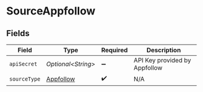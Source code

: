 # SourceAppfollow


## Fields

| Field                                         | Type                                          | Required                                      | Description                                   |
| --------------------------------------------- | --------------------------------------------- | --------------------------------------------- | --------------------------------------------- |
| `apiSecret`                                   | *Optional\<String>*                           | :heavy_minus_sign:                            | API Key provided by Appfollow                 |
| `sourceType`                                  | [Appfollow](../../models/shared/Appfollow.md) | :heavy_check_mark:                            | N/A                                           |